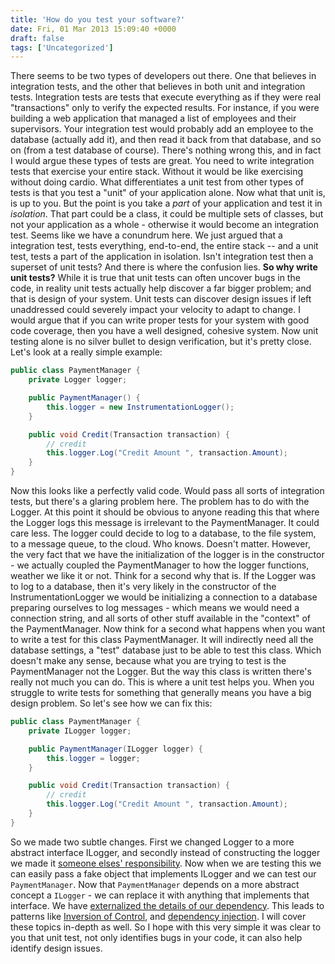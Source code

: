 ```yaml
---
title: 'How do you test your software?'
date: Fri, 01 Mar 2013 15:09:40 +0000
draft: false
tags: ['Uncategorized']
---
```


There seems to be two types of developers out there. One that believes in integration tests, and the other that believes in both unit and integration tests. Integration tests are tests that execute everything as if they were real "transactions" only to verify the expected results. For instance, if you were building a web application that managed a list of employees and their supervisors. Your integration test would probably add an employee to the database (actually add it), and then read it back from that database, and so on (from a test database of course). There's nothing wrong this, and in fact I would argue these types of tests are great. You need to write integration tests that exercise your entire stack. Without it would be like exercising without doing cardio. What differentiates a unit test from other types of tests is that you test a "unit" of your application alone. Now what that unit is, is up to you. But the point is you take a _part_ of your application and test it in _isolation_. That part could be a class, it could be multiple sets of classes, but not your application as a whole - otherwise it would become an integration test. Seems like we have a conundrum here. We just argued that a integration test, tests everything, end-to-end, the entire stack -- and a unit test, tests a part of the application in isolation. Isn't integration test then a superset of unit tests? And there is where the confusion lies. **So why write unit tests?** While it is true that unit tests can often uncover bugs in the code, in reality unit tests actually help discover a far bigger problem; and that is design of your system. Unit tests can discover design issues if left unaddressed could severely impact your velocity to adapt to change. I would argue that if you can write proper tests for your system with good code coverage, then you have a well designed, cohesive system. Now unit testing alone is no silver bullet to design verification, but it's pretty close. Let's look at a really simple example:

```csharp
public class PaymentManager {
	private Logger logger;

	public PaymentManager() {
		this.logger = new InstrumentationLogger();
	}

	public void Credit(Transaction transaction) {
		// credit 
		this.logger.Log("Credit Amount ", transaction.Amount);
	}
} 
```

Now this looks like a perfectly valid code. Would pass all sorts of integration tests, but there's a glaring problem here. The problem has to do with the Logger. At this point it should be obvious to anyone reading this that where the Logger logs this message is irrelevant to the PaymentManager. It could care less. The logger could decide to log to a database, to the file system, to a message queue, to the cloud. Who knows. Doesn't matter. However, the very fact that we have the initialization of the logger is in the constructor - we actually coupled the PaymentManager to how the logger functions, weather we like it or not. Think for a second why that is. If the Logger was to log to a database, then it's very likely in the constructor of the InstrumentationLogger we would be initializing a connection to a database preparing ourselves to log messages - which means we would need a connection string, and all sorts of other stuff available in the "context" of the PaymentManager. Now think for a second what happens when you want to write a test for this class PaymentManager. It will indirectly need all the database settings, a "test" database just to be able to test this class. Which doesn't make any sense, because what you are trying to test is the PaymentManager not the Logger. But the way this class is written there's really not much you can do. This is where a unit test helps you. When you struggle to write tests for something that generally means you have a big design problem. So let's see how we can fix this:

```csharp
public class PaymentManager {
	private ILogger logger;

	public PaymentManager(ILogger logger) {
		this.logger = logger;
	}

	public void Credit(Transaction transaction) {
		// credit 
		this.logger.Log("Credit Amount ", transaction.Amount);
	}
} 
```

So we made two subtle changes. First we changed Logger to a more abstract interface ILogger, and secondly instead of constructing the logger we made it [someone elses' responsibility](http://en.wikipedia.org/wiki/Inversion_of_control). Now when we are testing this we can easily pass a fake object that implements ILogger and we can test our `PaymentManager`. Now that `PaymentManager` depends on a more abstract concept a `ILogger` - we can replace it with anything that implements that interface. We have [externalized the details of our dependency](http://en.wikipedia.org/wiki/Abstraction_principle_(computer_programming)). This leads to patterns like [Inversion of Control](http://en.wikipedia.org/wiki/Inversion_of_control), and [dependency injection](http://en.wikipedia.org/wiki/Dependency_injection). I will cover these topics in-depth as well. So I hope with this very simple it was clear to you that unit test, not only identifies bugs in your code, it can also help identify design issues.